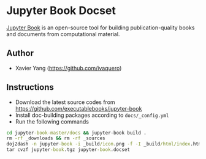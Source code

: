 # Jupyter Book Docset

[Jupyter Book](https://github.com/executablebooks/jupyter-book) is an open-source tool for building publication-quality books and documents from computational material.

## Author

- Xavier Yang (https://github.com/ivaquero)

## Instructions

- Download the latest source codes from https://github.com/executablebooks/jupyter-book
- Install doc-building packages according to `docs/_config.yml`
- Run the following commands

```cmd
cd jupyter-book-master/docs && jupyter-book build .
rm -rf _downloads && rm -rf _sources
doj2dash -n jupyter-book -i _build/icon.png -f -I _build/html/index.html _build/html
tar cvzf jupyter-book.tgz jupyter-book.docset
```
